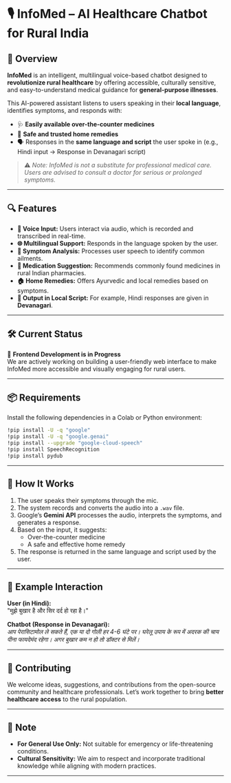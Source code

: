 

# 🎙️ InfoMed – AI Healthcare Chatbot for Rural India

## 🧠 Overview

**InfoMed** is an intelligent, multilingual voice-based chatbot designed to **revolutionize rural healthcare** by offering accessible, culturally sensitive, and easy-to-understand medical guidance for **general-purpose illnesses**.  

This AI-powered assistant listens to users speaking in their **local language**, identifies symptoms, and responds with:
- 🩺 **Easily available over-the-counter medicines**
- 🌿 **Safe and trusted home remedies**
- 🗣️ Responses in the **same language and script** the user spoke in (e.g., Hindi input → Response in Devanagari script)

> ⚠️ *Note: InfoMed is not a substitute for professional medical care. Users are advised to consult a doctor for serious or prolonged symptoms.*

---

## 🔍 Features

- **🎤 Voice Input:** Users interact via audio, which is recorded and transcribed in real-time.
- **🌐 Multilingual Support:** Responds in the language spoken by the user.
- **🧪 Symptom Analysis:** Processes user speech to identify common ailments.
- **💊 Medication Suggestion:** Recommends commonly found medicines in rural Indian pharmacies.
- **🏠 Home Remedies:** Offers Ayurvedic and local remedies based on symptoms.
- **📜 Output in Local Script:** For example, Hindi responses are given in **Devanagari**.

---

## 🛠️ Current Status

🚧 **Frontend Development is in Progress**  
We are actively working on building a user-friendly web interface to make InfoMed more accessible and visually engaging for rural users.

---

## 📦 Requirements

Install the following dependencies in a Colab or Python environment:

```bash
!pip install -U -q "google"
!pip install -U -q "google.genai"
!pip install --upgrade "google-cloud-speech"
!pip install SpeechRecognition
!pip install pydub
```

---

## 🚀 How It Works

1. The user speaks their symptoms through the mic.
2. The system records and converts the audio into a `.wav` file.
3. Google’s **Gemini API** processes the audio, interprets the symptoms, and generates a response.
4. Based on the input, it suggests:
   - Over-the-counter medicine
   - A safe and effective home remedy
5. The response is returned in the same language and script used by the user.

---

## 🧪 Example Interaction

**User (in Hindi):**  
"मुझे बुखार है और सिर दर्द हो रहा है।"  

**Chatbot (Response in Devanagari):**  
*आप पेरासिटामोल ले सकते हैं, एक या दो गोली हर 4-6 घंटे पर। घरेलू उपाय के रूप में अदरक की चाय पीना फायदेमंद रहेगा। अगर बुखार कम न हो तो डॉक्टर से मिलें।*

---

## 🤝 Contributing

We welcome ideas, suggestions, and contributions from the open-source community and healthcare professionals. Let’s work together to bring **better healthcare access** to the rural population.

---

## 📌 Note

- **For General Use Only:** Not suitable for emergency or life-threatening conditions.
- **Cultural Sensitivity:** We aim to respect and incorporate traditional knowledge while aligning with modern practices.

---



